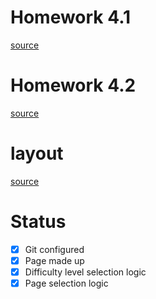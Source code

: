 # Homework 4.1

[source](https://skyengpublic.notion.site/4-1-Git-a049d735e0a6491fa80d86eb43131673)

# Homework 4.2

[source](https://skyengpublic.notion.site/4-2-Code-Review-cf4f3ee047454696a2d4a6263b6dccbe)

# layout

[source](https://www.figma.com/file/Xk8ocvZA9NlMmA0szZeI5h/%D0%B1%D0%B0%D0%B7%D0%BE%D0%B2%D1%8B%D0%B9-JS?node-id=4325%3A2)

# Status

-   [x] Git configured
-   [x] Page made up
-   [x] Difficulty level selection logic
-   [x] Page selection logic
